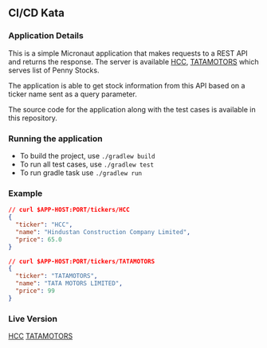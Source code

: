 ## CI/CD Kata

### Application Details

This is a simple Micronaut application that makes requests to a REST API and returns the response.
The server is available [HCC](https://61e1684c63f8fc0017618baa.mockapi.io/tickers/HCC), [TATAMOTORS](https://61e1684c63f8fc0017618baa.mockapi.io/tickers/TATAMOTORS) which serves list of Penny Stocks.

The application is able to get stock information from this API based on a ticker name sent as a query parameter.

The source code for the application along with the test cases is available in this repository.

### Running the application

- To build the project, use `./gradlew build`
- To run all test cases, use `./gradlew test`
- To run gradle task use `./gradlew run`

### Example

```json
// curl $APP-HOST:PORT/tickers/HCC
{
  "ticker": "HCC",
  "name": "Hindustan Construction Company Limited",
  "price": 65.0
}

// curl $APP-HOST:PORT/tickers/TATAMOTORS
{
  "ticker": "TATAMOTORS",
  "name": "TATA MOTORS LIMITED",
  "price": 99
}
```

### Live Version

[HCC](https://61e1684c63f8fc0017618baa.mockapi.io/tickers/HCC)
[TATAMOTORS](https://61e1684c63f8fc0017618baa.mockapi.io/tickers/TATAMOTORS)

